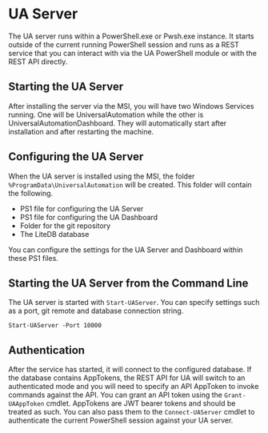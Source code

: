 # UA Server

The UA server runs within a PowerShell.exe or Pwsh.exe instance. It starts outside of the current running PowerShell session and runs as a REST service that you can interact with via the UA PowerShell module or with the REST API directly. 

## Starting the UA Server

After installing the server via the MSI, you will have two Windows Services running. One will be UniversalAutomation while the other is UniversalAutomationDashboard. They will automatically start after installation and after restarting the machine. 

## Configuring the UA Server

When the UA server is installed using the MSI, the folder `%ProgramData\UniversalAutomation` will be created. This folder will contain the following. 

* PS1 file for configuring the UA Server
* PS1 file for configuring the UA Dashboard
* Folder for the git repository 
* The LiteDB database

You can configure the settings for the UA Server and Dashboard within these PS1 files. 

## Starting the UA Server from the Command Line

The UA server is started with `Start-UAServer`. You can specify settings such as a port, git remote and database connection string. 

```text
Start-UAServer -Port 10000
```

## Authentication

After the service has started, it will connect to the configured database. If the database contains AppTokens, the REST API for UA will switch to an authenticated mode and you will need to specify an API AppToken to invoke commands against the API. You can grant an API token using the `Grant-UAAppToken` cmdlet. AppTokens are JWT bearer tokens and should be treated as such. You can also pass them to the `Connect-UAServer` cmdlet to authenticate the current PowerShell session against your UA server. 

